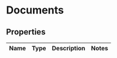 
# Documents

## Properties
Name | Type | Description | Notes
------------ | ------------- | ------------- | -------------




